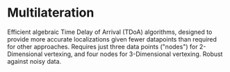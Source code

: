 # Multilateration

Efficient algebraic Time Delay of Arrival (TDoA) algorithms, designed to provide more accurate localizations given fewer datapoints than required for other approaches. Requires just three data points ("nodes") for 2-Dimensional vertexing, and four nodes for 3-Dimensional vertexing. Robust against noisy data.
